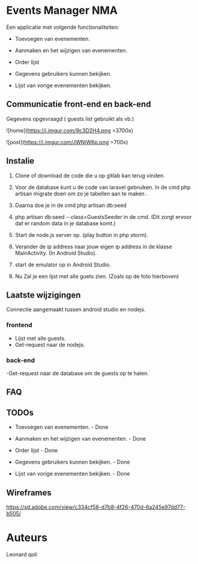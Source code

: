 # Events Manager NMA



Een applicatie met volgende functionaliteiten:


- Toevoegen van evenementen.

- Aanmaken en het wijzigen van evenementen.

- Order lijst

- Gegevens gebruikers kunnen bekijken.

- Lijst van vorige evenementen bekijken.


## Communicatie front-end en back-end

Gegevens opgevraagd ( guests list gebruikt als vb.)

![home](https://i.imgur.com/9c3D2H4.png =3700x)


![post](https://i.imgur.com/JWNjW6p.png =700x)


## Instalie
	
1. Clone of download de code die u op gitlab kan terug vinden.

2. Voor de database kunt u de code van laravel gebruiken. In de cmd php artisan migrate doen 		om zo je tabellen aan te maken .

3. Daarna doe je in de cmd php artisan db:seed

4. php artisan db:seed --class=GuestsSeeder in de cmd. (Dit zorgt ervoor dat er random data in je database komt.)

5.  Start de node.js server op. (play button in php storm).

6. Verander de ip address naar jouw eigen ip address in de klasse MainActivity. (In Android Studio).

7. start de emulator op in Android Studio. 

8. Nu Zal je een lijst met alle guets zien.  (Zoals op de foto hierboven)


##  Laatste wijzigingen	

Connectie aangemaakt tussen android studio en nodejs.


###	frontend


- Lijst met alle guests.
- Get-request naar de nodejs.


### back-end

-Get-request naar de database om de guests op te halen.


##  FAQ






## TODOs

- Toevoegen van evenementen. - Done

- Aanmaken en het wijzigen van evenementen. - Done

- Order lijst - Done

- Gegevens gebruikers kunnen bekijken. - Done 

- Lijst van vorige evenementen bekijken. - Done

## Wireframes

https://xd.adobe.com/view/c334cf58-d7b8-4f26-470d-6a245e97dd77-b505/

# Auteurs

Leonard qoli
